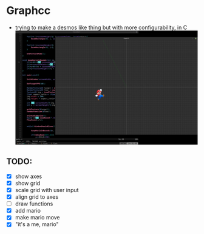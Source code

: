 # Graphcc
- trying to make a desmos like thing but with more configurability, in C
![](./mario_show.png)

## TODO:
- [x] show axes
- [x] show grid
- [x] scale grid with user input
- [x] align grid to axes
- [ ] draw functions
- [x] add mario
- [x] make mario move
- [x] "it's a me, mario"

